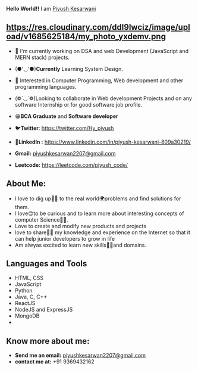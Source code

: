 **Hello World!!** I am [Piyush Kesarwani](https://piyush-web-portfolio.netlify.app/)

https://res.cloudinary.com/ddl9lwciz/image/upload/v1685625184/my_photo_yxdemv.png
----------------------------------------------------------------------------------------------------------------------------------------------------------------

- 👋 I'm currently working on DSA and web Development (JavaScript and MERN stack) projects.
- (●'◡'●)**Currently** Learning System Design.
- 👀 Interested in Computer Programming, Web development and other programming languages.
- (❁´◡`❁)Looking to collaborate in Web development Projects and on any software Internship or for good software job profile.
- 😁**BCA Graduate** and **Software developer**

- 🐦**Twitter**: https://twitter.com/Hy_piyush
- 👀**LinkedIn :** https://www.linkedin.com/in/piyush-kesarwani-809a30219/
- **Gmail:** piyushkesarwan2207@gmail.com
- **Leetcode:** https://leetcode.com/piyush_code/

**About Me:** 
----------------------------------------------------------------------------------------------------------------------------------------------------------------

- I love to dig up🕵️‍♀️ to the real world🌍problems and find solutions for them.
- I love😍to be curious and to learn more about interesting concepts of computer Science👨‍💻.
- Love to create and modify new products and projects
- love to share👨‍🏫 my knowledge and experience on the Internet so that it can help junior developers to grow in life
- Am alwyas excited to learn new skills👨‍🎓and domains.


**Languages and Tools** 
----------------------------------------------------------------------------------------------------------------------------------------------------------------
- HTML, CSS
- JavaScript
- Python
- Java, C, C++
- ReactJS
- NodeJS and ExpressJS
- MongoDB
- 
**Know more about me:** 
----------------------------------------------------------------------------------------------------------------------------------------------------------------

- **Send me an email:** piyushkesarwan2207@gmail.com
- **contact me at:** +91 9369432162
<!---
piyushkesarwani/piyushkesarwani is a ✨ special ✨ repository because its `README.md` (this file) appears on your GitHub profile.
You can click the Preview link to take a look at your changes.
--->
